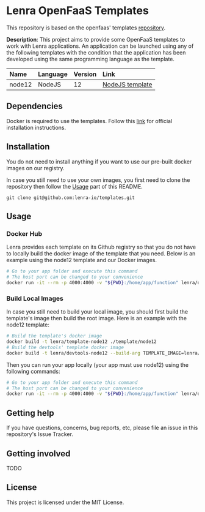 # Lenra OpenFaaS Templates

This repository is based on the openfaas' templates [repository](https://github.com/openfaas/templates).

**Description**:  This project aims to provide some OpenFaaS templates to work with Lenra applications. An application can be launched using any of the following templates with the condition that the application has been developed using the same programming language as the template.

| Name   | Language | Version | Link                                                                                 |
| :----- | :------- | :------ | :----------------------------------------------------------------------------------- |
| node12 | NodeJS   | 12      | [NodeJS template](https://github.com/lenra-io/templates/tree/master/template/node12) |

## Dependencies

Docker is required to use the templates. Follow this [link](https://docs.docker.com/get-docker/) for official installation instructions.

## Installation

You do not need to install anything if you want to use our pre-built docker images on our registry.

In case you still need to use your own images, you first need to clone the repository then follow the [Usage](#usage) part of this README.

    git clone git@github.com:lenra-io/templates.git

## Usage

### Docker Hub

Lenra provides each template on its Github registry so that you do not have to locally build the docker image of the template that you need. Below is an example using the node12 template and our Docker images.

```bash
# Go to your app folder and execute this command
# The host port can be changed to your convenience
docker run -it --rm -p 4000:4000 -v "${PWD}:/home/app/function" lenra/devtools-node12
```

### Build Local Images

In case you still need to build your local image, you should first build the template's image then build the root image. Here is an example with the node12 template:

```bash
# Build the template's docker image
docker build -t lenra/template-node12 ./template/node12
# Build the devtools' template docker image
docker build -t lenra/devtools-node12 --build-arg TEMPLATE_IMAGE=lenra/template-node12 ./devtools
```

Then you can run your app locally (your app must use node12) using the following commands:

```bash
# Go to your app folder and execute this command
# The host port can be changed to your convenience
docker run -it --rm -p 4000:4000 -v "${PWD}:/home/app/function" lenra/devtools-node12
```

## Getting help

If you have questions, concerns, bug reports, etc, please file an issue in this repository's Issue Tracker.

## Getting involved

TODO



## License
This project is licensed under the MIT License.
